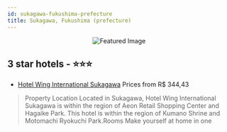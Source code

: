 ```yaml
---
id: sukagawa-fukushima-prefecture
title: Sukagawa, Fukushima (prefecture)
---
```


<center><img src="https://i.travelapi.com/hotels/34000000/33080000/33072400/33072373/1aba0ee6_z.jpg" alt="Featured Image" /></center>


##  3 star hotels - ⭐️⭐️⭐️

-    [Hotel Wing International Sukagawa](https://us.hurb.com/hotels/sukagawa/hotel-wing-international-sukagawa-JNP-JP154343?cmp=18055) Prices from R$ 344,43
   > Property Location Located in Sukagawa, Hotel Wing International Sukagawa is within the region of Aeon Retail Shopping Center and Hagaike Park. This hotel is within the region of Kumano Shrine and Motomachi Ryokuchi Park.Rooms Make yourself at home in one 
